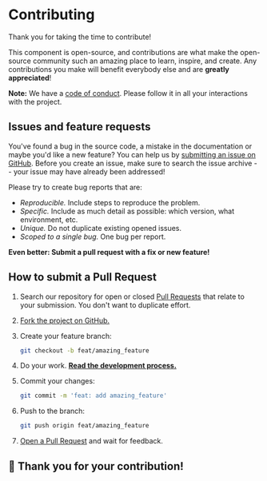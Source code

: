 # Contributing

Thank you for taking the time to contribute!

This component is open-source, and contributions are what make the open-source
community such an amazing place to learn, inspire, and create. Any contributions
you make will benefit everybody else and are **greatly appreciated**!

**Note:** We have a
[code of conduct](https://github.com/premail/mjml-bullet-list/blob/main/docs/CODE_OF_CONDUCT.md).
Please follow it in all your interactions with the project.

## Issues and feature requests

You've found a bug in the source code, a mistake in the documentation or maybe
you'd like a new feature? You can help us by
[submitting an issue on GitHub](https://github.com/premail/mjml-bullet-list/issues).
Before you create an issue, make sure to search the issue archive -- your issue
may have already been addressed!

Please try to create bug reports that are:

- _Reproducible._ Include steps to reproduce the problem.
- _Specific._ Include as much detail as possible: which version, what
  environment, etc.
- _Unique._ Do not duplicate existing opened issues.
- _Scoped to a single bug._ One bug per report.

**Even better: Submit a pull request with a fix or new feature!**

## How to submit a Pull Request

1. Search our repository for open or closed
   [Pull Requests](https://github.com/premail/mjml-bullet-list/pulls) that
   relate to your submission. You don't want to duplicate effort.

2. [Fork the project on GitHub.](https://github.com/premail/mjml-bullet-list)

3. Create your feature branch:

   ```sh
   git checkout -b feat/amazing_feature
   ```

4. Do your work.
   **[Read the development process.](https://github.com/premail/mjml-bullet-list#fork-or-contribute-to-this-component)**

5. Commit your changes:

   ```sh
   git commit -m 'feat: add amazing_feature'
   ```

6. Push to the branch:

   ```sh
   git push origin feat/amazing_feature
   ```

7. [Open a Pull Request](https://github.com/premail/mjml-bullet-list/compare?expand=1)
   and wait for feedback.

## 🎉 **Thank you for your contribution!**
